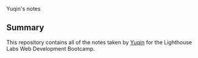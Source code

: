 Yuqin's notes

## Summary 

This repository contains all of the notes taken by [Yuqin](https://github.com/YuqinHu) for the Lighthouse Labs Web Development Bootcamp.

